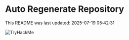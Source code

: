# Auto Regenerate Repository

This README was last updated: 2025-07-19 05:42:31

 ![TryHackMe](https://tryhackme.com/badge/533634)